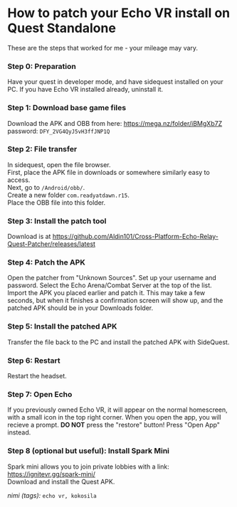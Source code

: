 # How to patch your Echo VR install on Quest Standalone

These are the steps that worked for me - your mileage may vary.

### Step 0: Preparation

Have your quest in developer mode, and have sidequest installed on your PC. If you have Echo VR installed already, uninstall it. 

### Step 1: Download base game files

Download the APK and OBB from here: https://mega.nz/folder/iBMgXb7Z  
password: `DFY_2VG4QyJ5vH3ffJNP1Q`

### Step 2: File transfer

In sidequest, open the file browser.  
First, place the APK file in downloads or somewhere similarly easy to access.  
Next, go to `/Android/obb/`.  
Create a new folder `com.readyatdawn.r15`.  
Place the OBB file into this folder.  

### Step 3: Install the patch tool

Download is at https://github.com/Aldin101/Cross-Platform-Echo-Relay-Quest-Patcher/releases/latest

### Step 4: Patch the APK
Open the patcher from "Unknown Sources". Set up your username and password. Select the Echo Arena/Combat Server at the top of the list. Import the APK you placed earlier and patch it. This may take a few seconds, but when it finishes a confirmation screen will show up, and the patched APK should be in your Downloads folder.
### Step 5: Install the patched APK
Transfer the file back to the PC and install the patched APK with SideQuest. 

### Step 6: Restart
Restart the headset. 

### Step 7: Open Echo
If you previously owned Echo VR, it will appear on the normal homescreen, with a small icon in the top right corner. When you open the app, you will recieve a prompt. **DO NOT** press the "restore" button! Press "Open App" instead.  

### Step 8 (optional but useful): Install Spark Mini
Spark mini allows you to join private lobbies with a link: https://ignitevr.gg/spark-mini/  
Download and install the Quest APK. 
  
*nimi (tags):* `echo vr, kokosila`
